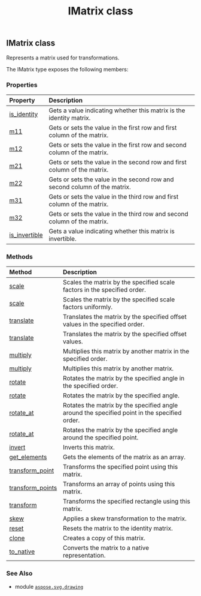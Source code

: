 ﻿---
title: IMatrix class
second_title: Aspose.SVG for Python via .NET API References
description: 
type: docs
weight: 130
url: /python-net/aspose.svg.drawing/imatrix/
is_root: false
---

## IMatrix class

Represents a matrix used for transformations.



The IMatrix type exposes the following members:

### Properties
| Property | Description |
| :- | :- |
| [is_identity](/svg/python-net/aspose.svg.drawing/imatrix/is_identity) | Gets a value indicating whether this matrix is the identity matrix. |
| [m11](/svg/python-net/aspose.svg.drawing/imatrix/m11) | Gets or sets the value in the first row and first column of the matrix. |
| [m12](/svg/python-net/aspose.svg.drawing/imatrix/m12) | Gets or sets the value in the first row and second column of the matrix. |
| [m21](/svg/python-net/aspose.svg.drawing/imatrix/m21) | Gets or sets the value in the second row and first column of the matrix. |
| [m22](/svg/python-net/aspose.svg.drawing/imatrix/m22) | Gets or sets the value in the second row and second column of the matrix. |
| [m31](/svg/python-net/aspose.svg.drawing/imatrix/m31) | Gets or sets the value in the third row and first column of the matrix. |
| [m32](/svg/python-net/aspose.svg.drawing/imatrix/m32) | Gets or sets the value in the third row and second column of the matrix. |
| [is_invertible](/svg/python-net/aspose.svg.drawing/imatrix/is_invertible) | Gets a value indicating whether this matrix is invertible. |


### Methods
| Method | Description |
| :- | :- |
| [scale](/svg/python-net/aspose.svg.drawing/imatrix/scale/#float-float-aspose.svg.drawing.SvgMatrixOrder) | Scales the matrix by the specified scale factors in the specified order. |
| [scale](/svg/python-net/aspose.svg.drawing/imatrix/scale/#float-float) | Scales the matrix by the specified scale factors uniformly. |
| [translate](/svg/python-net/aspose.svg.drawing/imatrix/translate/#float-float-aspose.svg.drawing.SvgMatrixOrder) | Translates the matrix by the specified offset values in the specified order. |
| [translate](/svg/python-net/aspose.svg.drawing/imatrix/translate/#float-float) | Translates the matrix by the specified offset values. |
| [multiply](/svg/python-net/aspose.svg.drawing/imatrix/multiply/#aspose.svg.drawing.IMatrix-aspose.svg.drawing.SvgMatrixOrder) | Multiplies this matrix by another matrix in the specified order. |
| [multiply](/svg/python-net/aspose.svg.drawing/imatrix/multiply/#aspose.svg.drawing.IMatrix) | Multiplies this matrix by another matrix. |
| [rotate](/svg/python-net/aspose.svg.drawing/imatrix/rotate/#float-aspose.svg.drawing.SvgMatrixOrder) | Rotates the matrix by the specified angle in the specified order. |
| [rotate](/svg/python-net/aspose.svg.drawing/imatrix/rotate/#float) | Rotates the matrix by the specified angle. |
| [rotate_at](/svg/python-net/aspose.svg.drawing/imatrix/rotate_at/#float-aspose.pydrawing.PointF-aspose.svg.drawing.SvgMatrixOrder) | Rotates the matrix by the specified angle around the specified point in the specified order. |
| [rotate_at](/svg/python-net/aspose.svg.drawing/imatrix/rotate_at/#float-aspose.pydrawing.PointF) | Rotates the matrix by the specified angle around the specified point. |
| [invert](/svg/python-net/aspose.svg.drawing/imatrix/invert/#) | Inverts this matrix. |
| [get_elements](/svg/python-net/aspose.svg.drawing/imatrix/get_elements/#) | Gets the elements of the matrix as an array. |
| [transform_point](/svg/python-net/aspose.svg.drawing/imatrix/transform_point/#aspose.pydrawing.PointF) | Transforms the specified point using this matrix. |
| [transform_points](/svg/python-net/aspose.svg.drawing/imatrix/transform_points/#aspose.pydrawing.PointF[]) | Transforms an array of points using this matrix. |
| [transform](/svg/python-net/aspose.svg.drawing/imatrix/transform/#aspose.pydrawing.RectangleF) | Transforms the specified rectangle using this matrix. |
| [skew](/svg/python-net/aspose.svg.drawing/imatrix/skew/#float-float) | Applies a skew transformation to the matrix. |
| [reset](/svg/python-net/aspose.svg.drawing/imatrix/reset/#) | Resets the matrix to the identity matrix. |
| [clone](/svg/python-net/aspose.svg.drawing/imatrix/clone/#) | Creates a copy of this matrix. |
| [to_native](/svg/python-net/aspose.svg.drawing/imatrix/to_native/#) | Converts the matrix to a native representation. |



### See Also
* module [`aspose.svg.drawing`](..)
